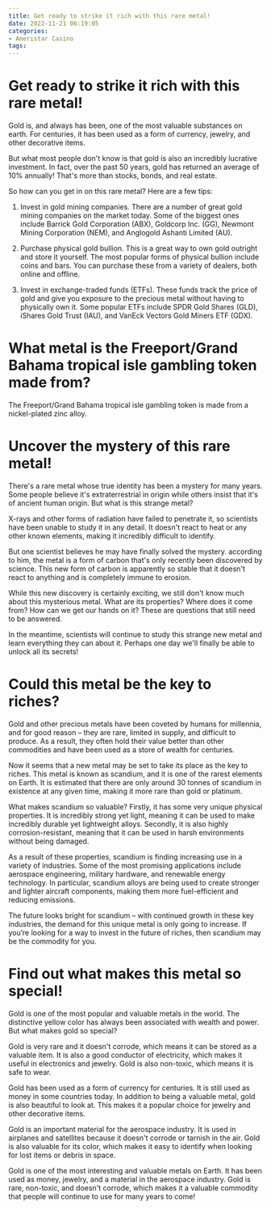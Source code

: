 ```yaml
---
title: Get ready to strike it rich with this rare metal!
date: 2022-11-21 06:19:05
categories:
- Ameristar Casino
tags:
---
```



#  Get ready to strike it rich with this rare metal!

Gold is, and always has been, one of the most valuable substances on earth. For centuries, it has been used as a form of currency, jewelry, and other decorative items.

But what most people don't know is that gold is also an incredibly lucrative investment. In fact, over the past 50 years, gold has returned an average of 10% annually! That's more than stocks, bonds, and real estate.

So how can you get in on this rare metal? Here are a few tips:

1. Invest in gold mining companies. There are a number of great gold mining companies on the market today. Some of the biggest ones include Barrick Gold Corporation (ABX), Goldcorp Inc. (GG), Newmont Mining Corporation (NEM), and Anglogold Ashanti Limited (AU).

2. Purchase physical gold bullion. This is a great way to own gold outright and store it yourself. The most popular forms of physical bullion include coins and bars. You can purchase these from a variety of dealers, both online and offline.

3. Invest in exchange-traded funds (ETFs). These funds track the price of gold and give you exposure to the precious metal without having to physically own it. Some popular ETFs include SPDR Gold Shares (GLD), iShares Gold Trust (IAU), and VanEck Vectors Gold Miners ETF (GDX).

#  What metal is the Freeport/Grand Bahama tropical isle gambling token made from?

The Freeport/Grand Bahama tropical isle gambling token is made from a nickel-plated zinc alloy.

#  Uncover the mystery of this rare metal!

There's a rare metal whose true identity has been a mystery for many years. Some people believe it's extraterrestrial in origin while others insist that it's of ancient human origin. But what is this strange metal?

X-rays and other forms of radiation have failed to penetrate it, so scientists have been unable to study it in any detail. It doesn't react to heat or any other known elements, making it incredibly difficult to identify.

But one scientist believes he may have finally solved the mystery. according to him, the metal is a form of carbon that's only recently been discovered by science. This new form of carbon is apparently so stable that it doesn't react to anything and is completely immune to erosion.

While this new discovery is certainly exciting, we still don't know much about this mysterious metal. What are its properties? Where does it come from? How can we get our hands on it? These are questions that still need to be answered.

In the meantime, scientists will continue to study this strange new metal and learn everything they can about it. Perhaps one day we'll finally be able to unlock all its secrets!

#  Could this metal be the key to riches?

Gold and other precious metals have been coveted by humans for millennia, and for good reason – they are rare, limited in supply, and difficult to produce. As a result, they often hold their value better than other commodities and have been used as a store of wealth for centuries.

Now it seems that a new metal may be set to take its place as the key to riches. This metal is known as scandium, and it is one of the rarest elements on Earth. It is estimated that there are only around 30 tonnes of scandium in existence at any given time, making it more rare than gold or platinum.

What makes scandium so valuable? Firstly, it has some very unique physical properties. It is incredibly strong yet light, meaning it can be used to make incredibly durable yet lightweight alloys. Secondly, it is also highly corrosion-resistant, meaning that it can be used in harsh environments without being damaged.

As a result of these properties, scandium is finding increasing use in a variety of industries. Some of the most promising applications include aerospace engineering, military hardware, and renewable energy technology. In particular, scandium alloys are being used to create stronger and lighter aircraft components, making them more fuel-efficient and reducing emissions.

The future looks bright for scandium – with continued growth in these key industries, the demand for this unique metal is only going to increase. If you’re looking for a way to invest in the future of riches, then scandium may be the commodity for you.

#  Find out what makes this metal so special!

Gold is one of the most popular and valuable metals in the world. The distinctive yellow color has always been associated with wealth and power. But what makes gold so special?

Gold is very rare and it doesn't corrode, which means it can be stored as a valuable item. It is also a good conductor of electricity, which makes it useful in electronics and jewelry. Gold is also non-toxic, which means it is safe to wear.

Gold has been used as a form of currency for centuries. It is still used as money in some countries today. In addition to being a valuable metal, gold is also beautiful to look at. This makes it a popular choice for jewelry and other decorative items.

Gold is an important material for the aerospace industry. It is used in airplanes and satellites because it doesn't corrode or tarnish in the air. Gold is also valuable for its color, which makes it easy to identify when looking for lost items or debris in space.

Gold is one of the most interesting and valuable metals on Earth. It has been used as money, jewelry, and a material in the aerospace industry. Gold is rare, non-toxic, and doesn't corrode, which makes it a valuable commodity that people will continue to use for many years to come!
